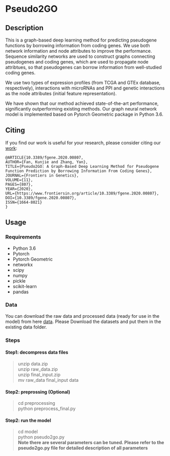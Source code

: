 # Pseudo2GO

## Description
This is a graph-based deep learning method for predicting pseudogene functions by borrowing information from coding genes. We use both network information and node attributes to improve the performance. Sequence similarity networks are used to construct graphs connecting pseudogenes and coding genes, which are used to propagate node attribtues, so that pseudogenes can borrow information from well-studied coding genes.

We use two types of expression profiles (from TCGA and GTEx database, respectively), interactions with microRNAs and PPI and genetic interactions as the node attributes (initial feature representation).

We have shown that our method achieved state-of-the-art performance, significantly outperforming existing methods. Our graph neural network model is implemented based on Pytorch Geometric package in Python 3.6.     
     
## Citing
If you find our work is useful for your research, please consider citing our [work](https://www.frontiersin.org/articles/10.3389/fgene.2020.00807/full):      
```
@ARTICLE{10.3389/fgene.2020.00807,
AUTHOR={Fan, Kunjie and Zhang, Yan},   
TITLE={Pseudo2GO: A Graph-Based Deep Learning Method for Pseudogene Function Prediction by Borrowing Information From Coding Genes},      
JOURNAL={Frontiers in Genetics},      
VOLUME={11},      
PAGES={807},     
YEAR={2020},      
URL={https://www.frontiersin.org/article/10.3389/fgene.2020.00807},       
DOI={10.3389/fgene.2020.00807},      
ISSN={1664-8021}
}
```

## Usage
### Requirements
- Python 3.6
- Pytorch
- Pytorch Geometric
- networkx
- scipy
- numpy
- pickle
- scikit-learn
- pandas

### Data
You can download the raw data and processed data (ready for use in the model) from here <a href="https://www.dropbox.com/sh/7hamubz2dgityrs/AAAqiSDh8XRWdFjqJU-EaK6ja?dl=0" target="_blank">data</a>. Please Download the datasets and put them in the existing data folder.

### Steps
#### Step1: decompress data files
> unzip data.zip       
> unzip raw_data.zip        
> unzip final_input.zip       
> mv raw_data final_input data

#### Step2: preprossing (Optional)
> cd preprocessing          
> python preprocess_final.py

#### Step2: run the model
> cd model    
> python pseudo2go.py    
> **Note there are several parameters can be tuned. Please refer to the pseudo2go.py file for detailed description of all parameters**
